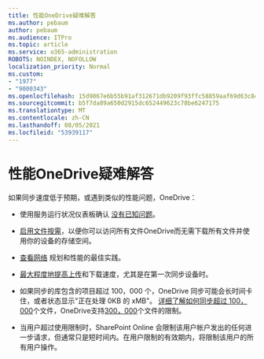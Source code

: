 ```yaml
---
title: 性能OneDrive疑难解答
ms.author: pebaum
author: pebaum
ms.audience: ITPro
ms.topic: article
ms.service: o365-administration
ROBOTS: NOINDEX, NOFOLLOW
localization_priority: Normal
ms.custom:
- "1977"
- "9000343"
ms.openlocfilehash: 15d9067e6b55b91af312671db9209f93ffc58859aaf69d63c84dbc354aff3dd3
ms.sourcegitcommit: b5f7da89a650d2915dc652449623c78be6247175
ms.translationtype: MT
ms.contentlocale: zh-CN
ms.lasthandoff: 08/05/2021
ms.locfileid: "53939117"
---
```

# <a name="troubleshoot-onedrive-performance"></a>性能OneDrive疑难解答

如果同步速度低于预期，或遇到类似的性能问题，OneDrive：

- 使用服务运行状况仪表板确认 [没有已知问题](https://portal.office.com/adminportal/home?ref=/servicehealth)。

- [启用文件按需](https://support.office.com/article/save-disk-space-with-onedrive-files-on-demand-for-windows-10-0e6860d3-d9f3-4971-b321-7092438fb38e)，以便你可以访问所有文件OneDrive而无需下载所有文件并使用你的设备的存储空间。

- [查看网络](https://docs.microsoft.com/office365/enterprise/network-planning-and-performance) 规划和性能的最佳实践。

- [最大程度地提高上传](https://support.office.com/article/maximize-upload-and-download-speed-8eeadfb8-501f-406d-997b-98ab6ff67f43)和下载速度，尤其是在第一次同步设备时。

- 如果同步的库包含的项目超过 100，000 个，OneDrive 同步可能会长时间卡住，或者状态显示"正在处理 0KB 的 xMB"。 [详细了解如何同步超过 100，000](https://support.office.com/article/invalid-file-names-and-file-types-in-onedrive-onedrive-for-business-and-sharepoint-64883a5d-228e-48f5-b3d2-eb39e07630fa)个文件，OneDrive支持[300，000](https://support.office.com/article/invalid-file-names-and-file-types-in-onedrive-onedrive-for-business-and-sharepoint-64883a5d-228e-48f5-b3d2-eb39e07630fa)个文件的限制。

- 当用户超过使用限制时，SharePoint Online 会限制该用户帐户发出的任何进一步请求，但通常只是短时间内。在用户限制的有效期内，将限制该用户的所有用户操作。
